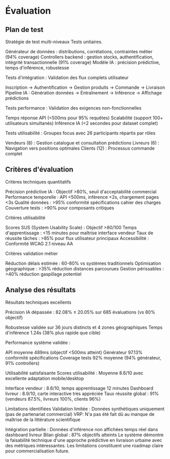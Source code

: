# Évaluation

## Plan de test

Stratégie de test multi-niveaux
Tests unitaires.

Générateur de données : distributions, corrélations, contraintes métier (94% coverage)
Controllers backend : gestion stocks, authentification, intégrité transactionnelle (91% coverage)
Modèle IA : précision prédictive, temps d'inférence, robustesse

Tests d'intégration : Validation des flux complets utilisateur

Inscription → Authentification → Gestion produits → Commande → Livraison
Pipeline IA : Génération données → Entraînement → Inférence → Affichage prédictions

Tests performance : Validation des exigences non-fonctionnelles

Temps réponse API (<500ms pour 95% requêtes)
Scalabilité (support 100+ utilisateurs simultanés)
Inférence IA (<2 secondes pour dataset complet)

Tests utilisabilité : Groupes focus avec 26 participants répartis par rôles

Vendeurs (8) : Gestion catalogue et consultation prédictions
Livreurs (6) : Navigation vers positions optimales
Clients (12) : Processus commande complet

## Critères d'évaluation

Critères techniques quantitatifs

Précision prédictive IA : Objectif >80%, seuil d'acceptabilité commercial
Performance temporelle : API <500ms, inférence <2s, chargement pages <3s
Qualité données : >95% conformité spécifications cahier des charges
Couverture tests : >90% pour composants critiques

Critères utilisabilité

Scores SUS (System Usability Scale) : Objectif >80/100
Temps d'apprentissage : <15 minutes pour maîtrise interface vendeur
Taux de réussite tâches : >85% pour flux utilisateur principaux
Accessibilité : Conformité WCAG 2.1 niveau AA

Critères validation métier

Réduction délais estimée : 60-80% vs systèmes traditionnels
Optimisation géographique : >35% réduction distances parcourues
Gestion périssables : >40% réduction gaspillage potentiel

## Analyse des résultats

Résultats techniques excellents

Précision IA dépassée : 82.08% ± 20.05% sur 685 évaluations (vs 80% objectif)

Robustesse validée sur 36 jours distincts et 4 zones géographiques
Temps d'inférence 1.24s (38% plus rapide que cible)

Performance système validée :

API moyenne 489ms (objectif <500ms atteint)
Générateur 97.13% conformité spécifications
Coverage tests 92% moyenne (94% générateur, 91% controllers)

Utilisabilité satisfaisante
Scores utilisabilité : Moyenne 8.6/10 avec excellente adaptation mobile/desktop

Interface vendeur : 8.6/10, temps apprentissage 12 minutes
Dashboard livreur : 8.9/10, carte interactive très appréciée
Taux réussite global : 91% (vendeurs 87.5%, livreurs 100%, clients 96%)

Limitations identifiées
Validation limitée : Données synthétiques uniquement (pas de partenariat commercial)
VRP: N'a pas été fait dû au manque de maîtrise de la littérature scientifique

Intégration partielle : Données d'inférence non affichées temps réel dans dashboard livreur
Bilan global : 87% objectifs atteints
Le système démontre la faisabilité technique d'une approche prédictive en livraison urbaine avec des métriques intéressantes. Les limitations constituent une roadmap claire pour commercialisation future.